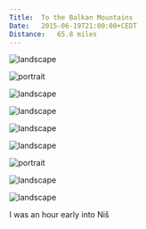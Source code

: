 ```yaml
---
Title:	To the Balkan Mountains
Date:	2015-06-19T21:00:00+CEDT
Distance:	65.8 miles
---
```


![landscape](https://farm4.staticflickr.com/3753/19454194515_fb8d45cb4b.jpg "Jagodina")

![portrait](https://pbs.twimg.com/media/CH2XPBLUEAALohE.jpg:large "Handy sign in &Cacute;uprija showing distances to where I've been and where I'm going (cycling distance is longer)")

![landscape](https://farm4.staticflickr.com/3927/19266644750_4851c1b560.jpg "Man on a bike")

![landscape](https://pbs.twimg.com/media/CH2wA5EWsAAdLAA.jpg:large "Heading towards the Balkan mountains")

![landscape](https://farm1.staticflickr.com/547/19454207885_6f0190c0dc.jpg "Heading up into the Balkans")

![landscape](https://farm4.staticflickr.com/3939/19266655108_4d25468ccd.jpg "Serbian farmland")

![portrait](https://farm1.staticflickr.com/319/19266662148_184143e470.jpg "Serbian church")

![landscape](https://pbs.twimg.com/media/CH28Cq6WsAAfduk.jpg:large "Serbia is somehow reminding me of California between SF and Sacramento today")

![landscape](https://farm4.staticflickr.com/3739/19458518681_a081143402.jpg "Having a late lunch with a view of the Morava valley")

I was an hour early into Ni&scaron;

